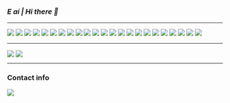 <!DOCTYPE html>
<html>
    <head>
        <link rel="stylesheet" href="https://cdnjs.cloudflare.com/ajax/libs/font-awesome/4.7.0/css/font-awesome.min.css">
    </head>
    <body>
        <h3><b><i>E aí | Hi there 👋</i></b></h3>
        <hr>
        <div class="row">
            <img src="https://img.shields.io/badge/C++-informational?style=for-the-badge&logo=cplusplus&logoColor=white&color=00599C">
            <img src="https://img.shields.io/badge/CSharp-informational?style=for-the-badge&logo=csharp&logoColor=white&color=512BD4">
            <img src="https://img.shields.io/badge/Unity-informational?style=for-the-badge&logo=unity&logoColor=white&color=000000">
            <img src="https://img.shields.io/badge/C-informational?style=for-the-badge&logo=C&logoColor=white&color=A8B9CC">
            <img src="https://img.shields.io/badge/Python-informational?style=for-the-badge&logo=python&logoColor=white&color=3776AB">
            <img src="https://img.shields.io/badge/Git-informational?style=for-the-badge&logo=Git&logoColor=white&color=F05032">
            <img src="https://img.shields.io/badge/Haskell-informational?style=for-the-badge&logo=haskell&logoColor=white&color=5D4F85">
<!--             <img src="https://img.shields.io/badge/Lisp-informational?style=for-the-badge&logo=lisp&logoColor=white&color=FFFFFF"> -->
<!--             <img src="https://img.shields.io/badge/Prolog-informational?style=for-the-badge&logo=prolog&logoColor=white&color=ee2023"> -->
            <img src="https://img.shields.io/badge/HTML-informational?style=for-the-badge&logo=html5&logoColor=white&color=E34F26">
            <img src="https://img.shields.io/badge/Bash-informational?style=for-the-badge&logo=gnu-bash&logoColor=white&color=4EAA25">
            <img src="https://img.shields.io/badge/SQLite-informational?style=for-the-badge&logo=sqlite&logoColor=white&color=003B57">
            <img src="https://img.shields.io/badge/Cypress-informational?style=for-the-badge&logo=cypress&logoColor=white&color=17202C">
            <img src="https://img.shields.io/badge/Java-informational?style=for-the-badge&logo=java&logoColor=white&color=ec2023">
            <img src="https://img.shields.io/badge/PostgreSQL-informational?style=for-the-badge&logo=postgresql&logoColor=white&color=4169E1">
            <img src="https://img.shields.io/badge/Javascript-informational?style=for-the-badge&logo=javascript&logoColor=white&color=F7DF1E">
            <img src="https://img.shields.io/badge/Typescript-informational?style=for-the-badge&logo=typescript&logoColor=white&color=3178C6">
            <img src="https://img.shields.io/badge/Css-informational?style=for-the-badge&logo=css3&logoColor=white&color=1572B6">
            <img src="https://img.shields.io/badge/Docker-informational?style=for-the-badge&logo=Docker&logoColor=white&color=2496ED">
<!--             <img src="https://img.shields.io/badge/Unreal-informational?style=for-the-badge&logo=unrealengine&logoColor=white&color=0E1128"> -->
            <img src="https://img.shields.io/badge/Rust-informational?style=for-the-badge&logo=rust&logoColor=white&color=000000">
<!--             <img src="https://img.shields.io/badge/OpenGL-informational?style=for-the-badge&logo=opengl&logoColor=white&color=5586A4"> -->
            <img src="https://img.shields.io/badge/Spring-informational?style=for-the-badge&logo=spring&logoColor=white&color=6DB33F">
            <img src="https://img.shields.io/badge/React-informational?style=for-the-badge&logo=react&logoColor=white&color=61DAFB">
            <img src="https://img.shields.io/badge/Angular-informational?style=for-the-badge&logo=angular&logoColor=white&color=DD0031">
<!--             <img src="https://img.shields.io/badge/Solidity-informational?style=for-the-badge&logo=solidity&logoColor=white&color=363636"> -->
            <img src="https://img.shields.io/badge/Kotlin-informational?style=for-the-badge&logo=kotlin&logoColor=white&color=7F52FF">
            <img src="https://img.shields.io/badge/LaTeX-informational?style=for-the-badge&logo=tex&logoColor=black&color=FFFFFF">
        </div>
        <hr>
        <div class="row">
            <img align="center" src="https://github-readme-stats.vercel.app/api/top-langs/?username=ErFer7&theme=tokyonight&layout=donut-vertical&langs_count=10&count_private=true&hide_border=true"/>
            <img align="center" src="https://github-readme-stats.vercel.app/api/?username=ErFer7&theme=tokyonight&show_icons=true&count_private=true&include_all_commits=true&hide_border=true&show=reviews,discussions_started,discussions_answered,prs_merged,prs_merged_percentage"/>
        </div>
        <hr>
        <h3><b>Contact info</b></h3>
        <div>
            <a href = "mailto:ericfernandes7@gmail.com">
                <img src="https://img.shields.io/badge/-Gmail-%23333?style=for-the-badge&logo=gmail&logoColor=white" target="_blank">
            </a>
        </div>
    </body>
</html>

